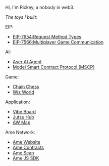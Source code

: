 Hi, I'm Rickey, a nobody in web3.

*The toys I built:*

EIP:
- [EIP-7654:Request Method Types](https://eips.ethereum.org/EIPS/eip-7654)   
- [EIP-7566:Multiplayer Game Communication](https://eips.ethereum.org/EIPS/eip-7566)  

AI:
- [Aser AI Agent](https://github.com/AmeNetwork/aser)  
- [Model Smart Contract Protocol (MSCP)](https://github.com/AmeNetwork/Model-Smart-Contract-Protocol)

Game:
- [Chain Chess](https://chainchess.xyz/)
- [Wiz World](http://wizworld.xyz/)

Application:
- [Vibe Board](https://vibeboard.xyz/)
- [Jutsu Hub](https://jutsuhub.xyz/)
- [AW Map](https://awmap.xyz/)

Ame Network:
- [Ame Website](https://ame.network/)
- [Ame Contracts](https://github.com/AmeNetwork/ame)
- [Ame Scan](https://scan.ame.network/)
- [Ame JS SDK](https://github.com/AmeNetwork/ame-sdk)










